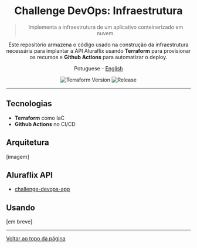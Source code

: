 <a id="top"></a>
<div align="center">

  # Challenge DevOps: Infraestrutura

  > Implementa a infraestrutura de um aplicativo conteinerizado em nuvem.
  
  Este repositório armazena o código usado na construção da infraestrutura necessária para implantar a API Aluraflix usando **Terraform** para provisionar os recursos e **Github Actions** para automatizar o deploy.

  <a>Potuguese</a> -
  <a href="./README_en.md">English</a>

</div>

<div align="center" >

  ![Terraform Version](https://img.shields.io/badge/terraform-v1.7.1-blue)
  ![Release](https://img.shields.io/github/v/release/jeff-pedro/challenge-devops-infra?display_name=tag&include_prereleases&style=flat-square)
 
</div>

---

## Tecnologias
- **Terraform** como IaC
- **Github Actions** no CI/CD

## Arquitetura
[imagem]

## Aluraflix API
- [challenge-devops-app](https://github.com/jeff-pedro/challenge-devops-app)

## Usando
[em breve]

---
[Voltar ao topo da página](#top)
